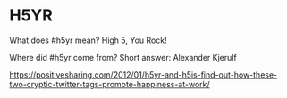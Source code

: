 # H5YR

What does #h5yr mean?
High 5, You Rock!

 

Where did #h5yr come from?
Short answer: Alexander Kjerulf

https://positivesharing.com/2012/01/h5yr-and-h5is-find-out-how-these-two-cryptic-twitter-tags-promote-happiness-at-work/


 



